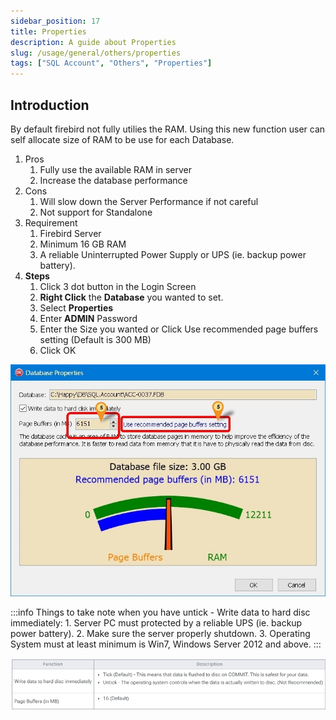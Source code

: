 ```yaml
---
sidebar_position: 17
title: Properties
description: A guide about Properties
slug: /usage/general/others/properties
tags: ["SQL Account", "Others", "Properties"]
---
```


## Introduction

By default firebird not fully utilies the RAM. Using this new function user can self allocate size of RAM to be use for each Database.

1. Pros
    1. Fully use the available RAM in server
    2. Increase the database performance
2. Cons
    1. Will slow down the Server Performance if not careful
    2. Not support for Standalone
3. Requirement
    1. Firebird Server
    2. Minimum 16 GB RAM
    3. A reliable Uninterrupted Power Supply or UPS (ie. backup power battery).
4. **Steps**
    1.  Click 3 dot button in the Login Screen
    2. **Right Click** the **Database** you wanted to set.
    3. Select **Properties**
    4. Enter **ADMIN** Password
    5. Enter the Size you wanted or Click Use recommended page buffers setting (Default is 300 MB)
    6. Click OK

![25](../../../../static/img/getting-started/general/yc25-general.jpg)

:::info
    Things to take note when you have untick - Write data to hard disc immediately:
    1. Server PC must protected by a reliable UPS (ie. backup power battery).
    2. Make sure the server properly shutdown.
    3. Operating System must at least minimum is Win7, Windows Server 2012 and above.
:::

![26](../../../../static/img/getting-started/general/yc26-general.png)